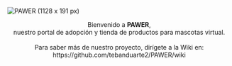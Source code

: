 ![PAWER (1128 x 191 px)](https://github.com/user-attachments/assets/b1a6f404-2567-4776-a2d5-9d89cbee4598)

<div align="center">Bienvenido a <strong>PAWER</strong>, <br>
  nuestro portal de adopción y tienda de productos para mascotas virtual.<br><br>
  Para saber más de nuestro proyecto, dirígete a la Wiki en: https://github.com/tebanduarte2/PAWER/wiki

</div>
